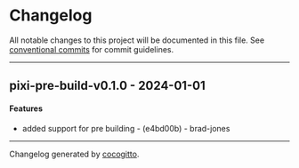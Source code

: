 # Changelog

All notable changes to this project will be documented in this file. See
[conventional commits](https://www.conventionalcommits.org/) for commit
guidelines.

- - -

## pixi-pre-build-v0.1.0 - 2024-01-01

#### Features

- added support for pre building - (e4bd00b) - brad-jones

- - -

Changelog generated by [cocogitto](https://github.com/cocogitto/cocogitto).
